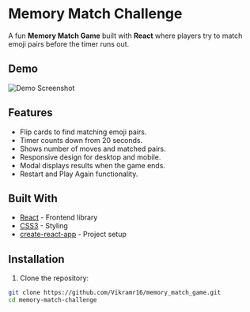 # Memory Match Challenge

A fun **Memory Match Game** built with **React** where players try to match emoji pairs before the timer runs out. 

## Demo

![Demo Screenshot](<img width="1353" height="640" alt="image" src="https://github.com/user-attachments/assets/63f308d9-49a2-4830-b5a3-08bc4f2a1b36" />)

## Features

- Flip cards to find matching emoji pairs.
- Timer counts down from 20 seconds.
- Shows number of moves and matched pairs.
- Responsive design for desktop and mobile.
- Modal displays results when the game ends.
- Restart and Play Again functionality.

## Built With

- [React](https://reactjs.org/) - Frontend library
- [CSS3](https://developer.mozilla.org/en-US/docs/Web/CSS) - Styling
- [create-react-app](https://create-react-app.dev/) - Project setup

## Installation

1. Clone the repository:

```bash
git clone https://github.com/Vikramr16/memory_match_game.git
cd memory-match-challenge
